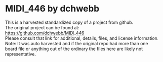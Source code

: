 
# MIDI_446 by dchwebb  
This is a harvested standardized copy of a project from github.  
The original project can be found at:  
https://github.com/dchwebb/MIDI_446  
Please consult that link for additional, details, files, and license information.  
Note: It was auto harvested and if the original repo had more than one board file or anything out of the ordinary the files here are likely not representative.  
    